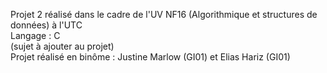 Projet 2 réalisé dans le cadre de l'UV NF16 (Algorithmique et structures de données) à l'UTC  
Langage : C  
(sujet à ajouter au projet)  
Projet réalisé en binôme : Justine Marlow (GI01) et Elias Hariz (GI01)  
